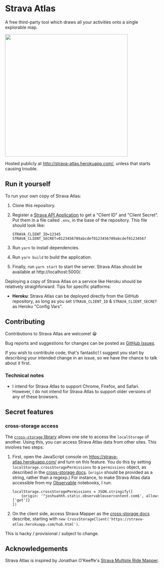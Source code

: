 # Strava Atlas

A free third-party tool which draws all your activities onto a single explorable map.

<img src="https://github.com/joshuahhh/strava-atlas/blob/main/public/map.png?raw=true" width="400"/>

Hosted publicly at http://strava-atlas.herokuapp.com/, unless that starts causing trouble.

## Run it yourself

To run your own copy of Strava Atlas:

1. Clone this repository.

2. Register a <a href='https://www.strava.com/settings/api'>Strava API Application</a> to get a "Client ID" and "Client Secret". Put them in a file called `.env`, in the base of the repository. This file should look like:

    ```
    STRAVA_CLIENT_ID=12345
    STRAVA_CLIENT_SECRET=0123456789abcdef0123456789abcdef01234567
    ```

3. Run `yarn` to install dependencies.

4. Run `yarn build` to build the application.

5. Finally, run `yarn start` to start the server. Strava Atlas should be available at http://localhost:5000/.

Deploying a copy of Strava Atlas on a service like Heroku should be relatively straighforward. Tips for specific platforms:

* **Heroku**: Strava Atlas can be deployed directly from the GitHub repository, as long as you set `STRAVA_CLIENT_ID` & `STRAVA_CLIENT_SECRET` as Heroku "Config Vars".

## Contributing

Contributions to Strava Atlas are welcome! 😀

Bug reports and suggestions for changes can be posted as <a href="https://github.com/joshuahhh/strava-atlas/issues">GitHub Issues</a>.

If you wish to contribute code, that's fantastic! I suggest you start by describing your intended change in an issue, so we have the chance to talk about it first.

### Technical notes

* I intend for Strava Atlas to support Chrome, Firefox, and Safari. However, I do not intend for Strava Atlas to support older versions of any of these browsers.

## Secret features

### cross-storage access

The <a href="https://github.com/zendesk/cross-storage">`cross-storage` library</a> allows one site to access the `localStorage` of another. Using this, you can access Strava Atlas data from other sites. This involves two steps:

1. First, open the JavaScript console on https://strava-atlas.herokuapp.com/ and turn on this feature. You do this by setting `localStorage.crossStoragePermissions` to a `permissions` object, as described in the <a href="https://github.com/zendesk/cross-storage#crossstoragehubinitpermissions">cross-storage docs</a>. (`origin` should be provided as a string, rather than a regexp.) For instance, to make Strava Atlas data accessible from my <a href="https://observablehq.com/">Observable</a> notebooks, I run:

    ```
    localStorage.crossStoragePermissions = JSON.stringify([
        {origin: '^joshuahhh.static.observableusercontent.com$', allow: ['get']}
    ])
    ```

2. On the client side, access Strava Mapper as the <a href="https://github.com/zendesk/cross-storage">cross-storage docs</a> describe, starting with `new CrossStorageClient('https://strava-atlas.herokuapp.com/hub.html')`.

This is hacky / provisional / subject to change.

## Acknowledgements

Strava Atlas is inspired by Jonathan O'Keeffe's <a href="http://www.jonathanokeeffe.com/strava/map.php">Strava Multiple Ride Mapper</a>.
